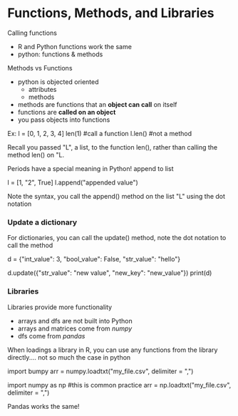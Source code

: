# Functions, Methods, and Libraries

Calling functions
- R and Python functions work the same
- python: functions & methods

Methods vs Functions
- python is objected oriented
 	- attributes
	- methods
- methods are functions that an **object can call** on itself
- functions are **called on an object**
- you pass objects into functions

Ex: l = [0, 1, 2, 3, 4]
len(1) #call a function
l.len() #not a method

Recall you passed "L", a list, to the function len(), rather than calling the method len() on "L.

Periods have a special meaning in Python!
append to list

l = [1, "2", True]
l.append("appended value")


Note the syntax, you call the append() method on the list "L" using the dot notation

### Update a dictionary

For dictionaries, you can call the update() method, note the dot notation to call the method

d = {"int_value": 3, "bool_value": False, "str_value": "hello"}

d.update({"str_value": "new value", "new_key": "new_value"})
print(d)

### Libraries

Libraries provide more functionality
- arrays and dfs are not built into Python
- arrays and matrices come from *numpy*
- dfs come from *pandas*

When loadings a library in R, you can use any functions from the library directly....
not so much the case in python

import bumpy
arr = numpy.loadtxt("my_file.csv", delimiter = ",")

import numpy as np #this is common practice
arr = np.loadtxt("my_file.csv", delimiter = ",")

Pandas works the same!